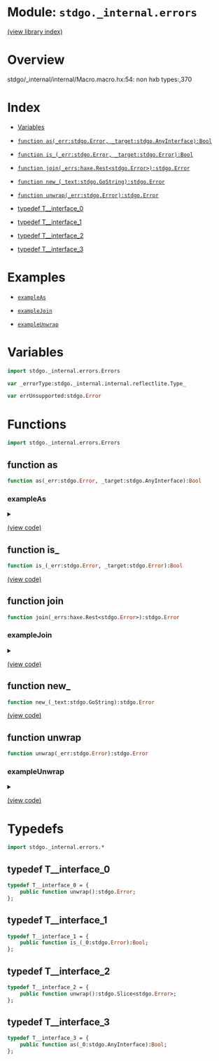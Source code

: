 # Module: `stdgo._internal.errors`

[(view library index)](../../stdgo.md)


# Overview


stdgo/_internal/internal/Macro.macro.hx:54: non hxb types:,370

# Index


- [Variables](<#variables>)

- [`function as(_err:stdgo.Error, _target:stdgo.AnyInterface):Bool`](<#function-as>)

- [`function is_(_err:stdgo.Error, _target:stdgo.Error):Bool`](<#function-is_>)

- [`function join(_errs:haxe.Rest<stdgo.Error>):stdgo.Error`](<#function-join>)

- [`function new_(_text:stdgo.GoString):stdgo.Error`](<#function-new_>)

- [`function unwrap(_err:stdgo.Error):stdgo.Error`](<#function-unwrap>)

- [typedef T\_\_interface\_0](<#typedef-t__interface_0>)

- [typedef T\_\_interface\_1](<#typedef-t__interface_1>)

- [typedef T\_\_interface\_2](<#typedef-t__interface_2>)

- [typedef T\_\_interface\_3](<#typedef-t__interface_3>)

# Examples


- [`exampleAs`](<#exampleas>)

- [`exampleJoin`](<#examplejoin>)

- [`exampleUnwrap`](<#exampleunwrap>)

# Variables


```haxe
import stdgo._internal.errors.Errors
```


```haxe
var _errorType:stdgo._internal.internal.reflectlite.Type_
```


```haxe
var errUnsupported:stdgo.Error
```


# Functions


```haxe
import stdgo._internal.errors.Errors
```


## function as


```haxe
function as(_err:stdgo.Error, _target:stdgo.AnyInterface):Bool
```


### exampleAs


<details><summary></summary>
<p>


```haxe
function exampleAs():Void {
        {
            var __tmp__ = stdgo._internal.os.Os.open(("non-existing" : stdgo.GoString)), __0:stdgo.Ref<stdgo._internal.os.Os.File> = __tmp__._0, _err:stdgo.Error = __tmp__._1;
            if (_err != null) {
                var _pathError:stdgo.Ref<stdgo._internal.io.fs.Fs.PathError> = (null : stdgo.Ref<stdgo._internal.io.fs.Fs.PathError>);
                if (stdgo._internal.errors.Errors.as(_err, stdgo.Go.toInterface((stdgo.Go.setRef(_pathError) : stdgo.Ref<stdgo.Ref<stdgo._internal.io.fs.Fs.PathError>>)))) {
                    stdgo._internal.fmt.Fmt.println(stdgo.Go.toInterface(("Failed at path:" : stdgo.GoString)), stdgo.Go.toInterface(_pathError.path));
                } else {
                    stdgo._internal.fmt.Fmt.println(stdgo.Go.toInterface(_err));
                };
            };
        };
    }
```


</p>
</details>


[\(view code\)](<./Errors.hx#L144>)


## function is\_


```haxe
function is_(_err:stdgo.Error, _target:stdgo.Error):Bool
```


[\(view code\)](<./Errors.hx#L102>)


## function join


```haxe
function join(_errs:haxe.Rest<stdgo.Error>):stdgo.Error
```


### exampleJoin


<details><summary></summary>
<p>


```haxe
function exampleJoin():Void {
        var _err1:stdgo.Error = stdgo._internal.errors.Errors.new_(("err1" : stdgo.GoString));
        var _err2:stdgo.Error = stdgo._internal.errors.Errors.new_(("err2" : stdgo.GoString));
        var _err:stdgo.Error = stdgo._internal.errors.Errors.join(_err1, _err2);
        stdgo._internal.fmt.Fmt.println(stdgo.Go.toInterface(_err));
        if (stdgo._internal.errors.Errors.is_(_err, _err1)) {
            stdgo._internal.fmt.Fmt.println(stdgo.Go.toInterface(("err is err1" : stdgo.GoString)));
        };
        if (stdgo._internal.errors.Errors.is_(_err, _err2)) {
            stdgo._internal.fmt.Fmt.println(stdgo.Go.toInterface(("err is err2" : stdgo.GoString)));
        };
    }
```


</p>
</details>


[\(view code\)](<./Errors.hx#L72>)


## function new\_


```haxe
function new_(_text:stdgo.GoString):stdgo.Error
```


[\(view code\)](<./Errors.hx#L69>)


## function unwrap


```haxe
function unwrap(_err:stdgo.Error):stdgo.Error
```


### exampleUnwrap


<details><summary></summary>
<p>


```haxe
function exampleUnwrap():Void {
        var _err1:stdgo.Error = stdgo._internal.errors.Errors.new_(("error1" : stdgo.GoString));
        var _err2:stdgo.Error = stdgo._internal.fmt.Fmt.errorf(("error2: [%w]" : stdgo.GoString), stdgo.Go.toInterface(_err1));
        stdgo._internal.fmt.Fmt.println(stdgo.Go.toInterface(_err2));
        stdgo._internal.fmt.Fmt.println(stdgo.Go.toInterface(stdgo._internal.errors.Errors.unwrap(_err2)));
    }
```


</p>
</details>


[\(view code\)](<./Errors.hx#L91>)


# Typedefs


```haxe
import stdgo._internal.errors.*
```


## typedef T\_\_interface\_0


```haxe
typedef T__interface_0 = {
	public function unwrap():stdgo.Error;
};
```


## typedef T\_\_interface\_1


```haxe
typedef T__interface_1 = {
	public function is_(_0:stdgo.Error):Bool;
};
```


## typedef T\_\_interface\_2


```haxe
typedef T__interface_2 = {
	public function unwrap():stdgo.Slice<stdgo.Error>;
};
```


## typedef T\_\_interface\_3


```haxe
typedef T__interface_3 = {
	public function as(_0:stdgo.AnyInterface):Bool;
};
```


